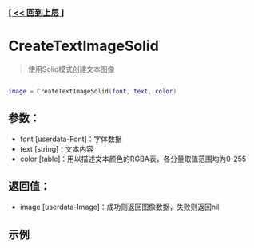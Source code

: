 ### [[ << 回到上层 ]](index.md)

# CreateTextImageSolid

> 使用Solid模式创建文本图像

```lua

image = CreateTextImageSolid(font, text, color)

```

## 参数：

+ font [userdata-Font]：字体数据
+ text [string]：文本内容
+ color [table]：用以描述文本颜色的RGBA表，各分量取值范围均为0-255

## 返回值：

+ image [userdata-Image]：成功则返回图像数据，失败则返回nil

## 示例

```lua

```